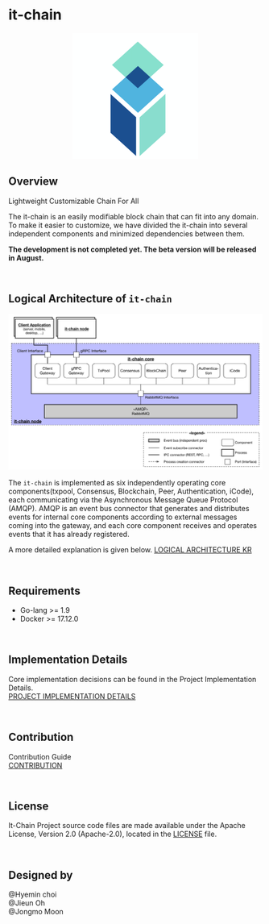 # it-chain


<p align="center"><img src="./images/logo.png" width="250px" height="250px"></p>

## Overview

Lightweight Customizable Chain For All

The it-chain is an easily modifiable block chain that can fit into any domain. To make it easier to customize, we have divided the it-chain into several independent components and minimized dependencies between them.

**The development is not completed yet. The beta version will be released in August.** 

<br/>

## Logical Architecture of `it-chain`
![](./doc/images/it-chain-logical-view-architecture-r5.png)

The `it-chain` is implemented as six independently operating core components(txpool, Consensus, Blockchain, Peer, Authentication, iCode), each communicating via the Asynchronous Message Queue Protocol (AMQP). AMQP is an event bus connector that generates and distributes events for internal core components according to external messages coming into the gateway, and each core component receives and operates events that it has already registered.

A more detailed explanation is given below.
[LOGICAL ARCHITECTURE KR](doc/LOGICAL-ARCHITECTURE-KR.md)

<br/>

## Requirements

- Go-lang >= 1.9
- Docker >= 17.12.0

<br/>

## Implementation Details
Core implementation decisions can be found in the Project Implementation Details. <br>
[PROJECT IMPLEMENTATION DETAILS](doc/PROJECT-IMPLEMENTATION-DETAILS.md)

<br/>

## Contribution
Contribution Guide <br>
[CONTRIBUTION](CONTRIBUTION.md)

<br/>

## License

It-Chain Project source code files are made available under the Apache License, Version 2.0 (Apache-2.0), located in the [LICENSE](LICENSE) file.

<br/>

## Designed by
@Hyemin choi<br>
@Jieun Oh<br>
@Jongmo Moon<br>
